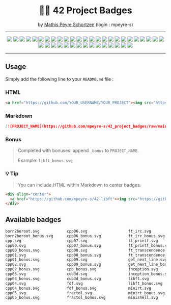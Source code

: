 <div align="center">
  <h1>🧑‍🎓 42 Project Badges</h1>
  <span>by <a href="https://github.com/mpeyre-s">Mathis Peyre Schortzen</a> (login : mpeyre-s)</span>
</div>

---

<div align="center">
<img src="https://github.com/mpeyre-s/42_project_badges/raw/main/badges/born2beroot.svg"/>
<img src="https://github.com/mpeyre-s/42_project_badges/raw/main/badges/born2beroot_bonus.svg"/>
<img src="https://github.com/mpeyre-s/42_project_badges/raw/main/badges/cpp.svg"/>
<img src="https://github.com/mpeyre-s/42_project_badges/raw/main/badges/cpp_bonus.svg"/>
<img src="https://github.com/mpeyre-s/42_project_badges/raw/main/badges/cub3d.svg"/>
<img src="https://github.com/mpeyre-s/42_project_badges/raw/main/badges/cub3d_bonus.svg"/>
<img src="https://github.com/mpeyre-s/42_project_badges/raw/main/badges/fdf.svg"/>
<img src="https://github.com/mpeyre-s/42_project_badges/raw/main/badges/fdf_bonus.svg"/>
<img src="https://github.com/mpeyre-s/42_project_badges/raw/main/badges/fractol.svg"/>
<img src="https://github.com/mpeyre-s/42_project_badges/raw/main/badges/fractol_bonus.svg"/>
<img src="https://github.com/mpeyre-s/42_project_badges/raw/main/badges/ft_irc.svg"/>
<img src="https://github.com/mpeyre-s/42_project_badges/raw/main/badges/ft_irc_bonus.svg"/>
<img src="https://github.com/mpeyre-s/42_project_badges/raw/main/badges/ft_printf.svg"/>
<img src="https://github.com/mpeyre-s/42_project_badges/raw/main/badges/ft_printf_bonus.svg"/>
<img src="https://github.com/mpeyre-s/42_project_badges/raw/main/badges/ft_transcendence.svg"/>
<img src="https://github.com/mpeyre-s/42_project_badges/raw/main/badges/ft_transcendence_bonus.svg"/>
<img src="https://github.com/mpeyre-s/42_project_badges/raw/main/badges/get_next_line.svg"/>
<img src="https://github.com/mpeyre-s/42_project_badges/raw/main/badges/get_next_line_bonus.svg"/>
<img src="https://github.com/mpeyre-s/42_project_badges/raw/main/badges/inception.svg"/>
<img src="https://github.com/mpeyre-s/42_project_badges/raw/main/badges/inception_bonus.svg"/>
<img src="https://github.com/mpeyre-s/42_project_badges/raw/main/badges/libft.svg"/>
<img src="https://github.com/mpeyre-s/42_project_badges/raw/main/badges/libft_bonus.svg"/>
<img src="https://github.com/mpeyre-s/42_project_badges/raw/main/badges/minirt.svg"/>
<img src="https://github.com/mpeyre-s/42_project_badges/raw/main/badges/minirt_bonus.svg"/>
<img src="https://github.com/mpeyre-s/42_project_badges/raw/main/badges/minishell.svg"/>
<img src="https://github.com/mpeyre-s/42_project_badges/raw/main/badges/minishell_bonus.svg"/>
<img src="https://github.com/mpeyre-s/42_project_badges/raw/main/badges/minitalk.svg"/>
<img src="https://github.com/mpeyre-s/42_project_badges/raw/main/badges/minitalk_bonus.svg"/>
<img src="https://github.com/mpeyre-s/42_project_badges/raw/main/badges/netpractice.svg"/>
<img src="https://github.com/mpeyre-s/42_project_badges/raw/main/badges/netpractice_bonus.svg"/>
<img src="https://github.com/mpeyre-s/42_project_badges/raw/main/badges/philosophers.svg"/>
<img src="https://github.com/mpeyre-s/42_project_badges/raw/main/badges/philosophers_bonus.svg"/>
<img src="https://github.com/mpeyre-s/42_project_badges/raw/main/badges/pipex.svg"/>
<img src="https://github.com/mpeyre-s/42_project_badges/raw/main/badges/pipex_bonus.svg"/>
<img src="https://github.com/mpeyre-s/42_project_badges/raw/main/badges/push_swap.svg"/>
<img src="https://github.com/mpeyre-s/42_project_badges/raw/main/badges/push_swap_bonus.svg"/>
<img src="https://github.com/mpeyre-s/42_project_badges/raw/main/badges/so_long.svg"/>
<img src="https://github.com/mpeyre-s/42_project_badges/raw/main/badges/so_long_bonus.svg"/>
<img src="https://github.com/mpeyre-s/42_project_badges/raw/main/badges/webserv.svg"/>
<img src="https://github.com/mpeyre-s/42_project_badges/raw/main/badges/webserv_bonus.svg"/>
</div>

---

## Usage

Simply add the following line to your `README.md` file :

### HTML
```html
<a href="https://github.com/YOUR_USERNAME/YOUR_PROJECT"><img src="https://github.com/mpeyre-s/42_project_badges/raw/main/badges/PROJECT_NAME.svg"/></a>
```
### Markdown

```md
[![PROJECT_NAME](https://github.com/mpeyre-s/42_project_badges/raw/main/badges/PROJECT_NAME.svg)](https://github.com/YOUR_USERNAME/YOUR_PROJECT)
```

### Bonus

> Completed with bonuses: append `_bonus` to `PROJECT_NAME`.
>
> Example: `libft_bonus.svg`

### 💡 Tip

> You can include HTML within Markdown to center badges.

```html
<div align="center">
  <a href="https://github.com/mpeyre-s/42-libft"><img src="https://github.com/mpeyre-s/42_project_badges/raw/main/badges/libft_bonus.svg"/></a>
</div>
```

## Available badges

```bash
born2beroot.svg            cpp06.svg                  ft_irc.svg                 minishell_bonus.svg
born2beroot_bonus.svg      cpp06_bonus.svg            ft_irc_bonus.svg           minitalk.svg
cpp.svg                    cpp07.svg                  ft_printf.svg              minitalk_bonus.svg
cpp00.svg                  cpp07_bonus.svg            ft_printf_bonus.svg        netpractice.svg
cpp00_bonus.svg            cpp08.svg                  ft_transcendence.svg       netpractice_bonus.svg
cpp01.svg                  cpp08_bonus.svg            ft_transcendence_bonus.svg philosophers.svg
cpp01_bonus.svg            cpp09.svg                  get_next_line.svg          philosophers_bonus.svg
cpp02.svg                  cpp09_bonus.svg            get_next_line_bonus.svg    pipex.svg
cpp02_bonus.svg            cpp_bonus.svg              inception.svg              pipex_bonus.svg
cpp03.svg                  cub3d.svg                  inception_bonus.svg        push_swap.svg
cpp03_bonus.svg            cub3d_bonus.svg            libft.svg                  push_swap_bonus.svg
cpp04.svg                  fdf.svg                    libft_bonus.svg            so_long.svg
cpp04_bonus.svg            fdf_bonus.svg              minirt.svg                 so_long_bonus.svg
cpp05.svg                  fractol.svg                minirt_bonus.svg           webserv.svg
cpp05_bonus.svg            fractol_bonus.svg          minishell.svg              webserv_bonus.svg
```


